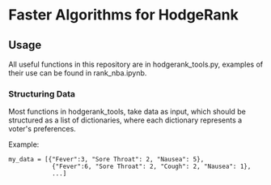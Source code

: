 # Faster Algorithms for HodgeRank

## Usage
All useful functions in this repository are in hodgerank_tools.py, examples of their use can be found in rank_nba.ipynb.
### Structuring Data
Most functions in hodgerank_tools, take data as input, which should be structured as a list of dictionaries, where each
dictionary represents a voter's preferences.

Example:
```
my_data = [{"Fever":3, "Sore Throat": 2, "Nausea": 5},
            {"Fever":6, "Sore Throat": 2, "Cough": 2, "Nausea": 1}, 
            ...]
```
